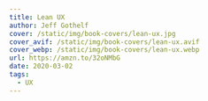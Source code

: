 ```yaml
---
title: Lean UX
author: Jeff Gothelf 
cover: /static/img/book-covers/lean-ux.jpg
cover_avif: /static/img/book-covers/lean-ux.avif
cover_webp: /static/img/book-covers/lean-ux.webp
url: https://amzn.to/32oNMbG
date: 2020-03-02
tags:
  - UX
---
```

